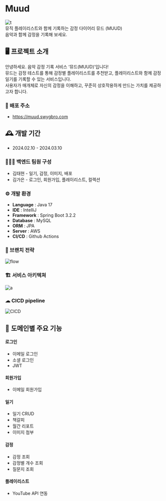 # Muud
![t](https://github.com/SWYP-3rd-muud/muud-backend/assets/143480682/6ae65111-33ed-4072-87c8-2b68666f8117)
<br>
뮤직 플레이리스트와 함께 기록하는 감정 다이어리 뮤드 (MUUD)
<br>
음악과 함께 감정을 기록해 보세요.
<br>

## 🖥️ 프로젝트 소개

안녕하세요. 음악 감정 기록 서비스 ‘뮤드(MUUD)’입니다! <br> 
뮤드는 감정 테스트를 통해 감정별 플레이리스트를 추천받고, 플레이리스트와 함께 감정 일기를 기록할 수 있는 서비스입니다. <br>
사용자가 매개체로 자신의 감정을 이해하고, 꾸준히 상호작용하게 만드는 가치를 제공하고자 합니다.
<br>
### 🚀️ 배포 주소
- https://muud.swygbro.com

## 🕰️ 개발 기간
* 2024.02.10 - 2024.03.10

### 🧑‍🤝‍🧑 백엔드 팀원 구성
- 김태현 - 일기, 감정, 이미지, 배포
- 김가은 - 로그인, 회원가입, 플레이리스트, 컬렉션

### ⚙️ 개발 환경
- **Language** : Java 17
- **IDE** : IntelliJ
- **Framework** : Spring Boot 3.2.2
- **Database** : MySQL
- **ORM** : JPA
- **Server** : AWS
- **CI/CD** : Github Actions

### 🔄 브랜치 전략
![flow](https://github.com/SWYP-3rd-muud/muud-backend/assets/143480682/97232b23-9bef-43bc-a25b-2fea467bbcb7)

### 🏗️ 서비스 아키텍쳐
![a](https://github.com/SWYP-3rd-muud/muud-backend/assets/143480682/17f08d40-ff91-4444-a9db-3852193d4716)

### ☁ CICD pipeline
![CICD](https://github.com/SWYP-3rd-muud/muud-backend/assets/143480682/4d63ab25-0c69-41c5-a656-9691d759a9e1)

## 📌 도메인별 주요 기능
#### 로그인 
- 이메일 로그인
- 소셜 로그인
- JWT
#### 회원가입 
- 이메일 회원가입
#### 일기
- 일기 CRUD
- 책갈피
- 월간 리포트
- 이미지 첨부
#### 감정
- 감정 조회
- 감정별 개수 조회
- 질문지 조회
#### 플레이리스트
- YouTube API 연동